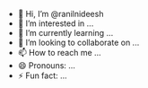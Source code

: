 - 👋 Hi, I’m @ranilnideesh
- 👀 I’m interested in ...
- 🌱 I’m currently learning ...
- 💞️ I’m looking to collaborate on ...
- 📫 How to reach me ...
- 😄 Pronouns: ...
- ⚡ Fun fact: ...

<!---
ranilnideesh/ranilnideesh is a ✨ special ✨ repository because its `README.md` (this file) appears on your GitHub profile.
You can click the Preview link to take a look at your changes.
--->
